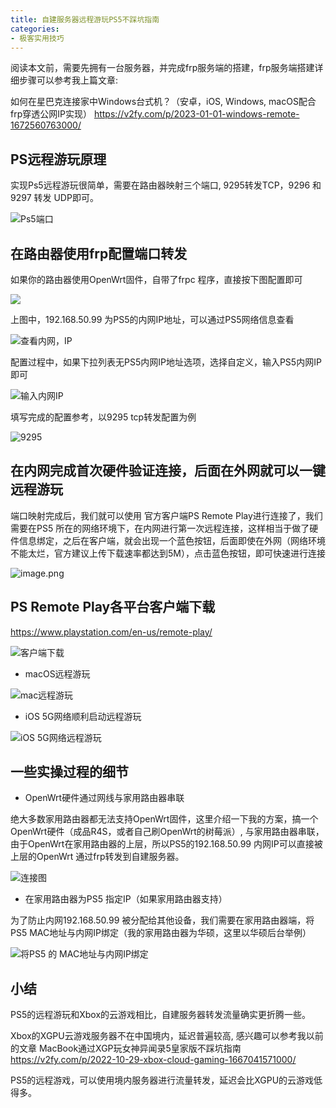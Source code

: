 ```yaml
---
title: 自建服务器远程游玩PS5不踩坑指南
categories:
- 极客实用技巧
---
```




阅读本文前，需要先拥有一台服务器，并完成frp服务端的搭建，frp服务端搭建详细步骤可以参考我上篇文章:

如何在星巴克连接家中Windows台式机？（安卓，iOS, Windows, macOS配合frp穿透公网IP实现） https://v2fy.com/p/2023-01-01-windows-remote-1672560763000/


## PS远程游玩原理

实现Ps5远程游玩很简单，需要在路由器映射三个端口,  9295转发TCP，9296 和9297 转发 UDP即可。

![Ps5端口](https://cdn.fangyuanxiaozhan.com/assets/1672642940823fzMyZn0K.png)


## 在路由器使用frp配置端口转发

如果你的路由器使用OpenWrt固件，自带了frpc 程序，直接按下图配置即可

![](https://cdn.fangyuanxiaozhan.com/assets/1672642940930h74i5ZrX.png)


上图中，192.168.50.99 为PS5的内网IP地址，可以通过PS5网络信息查看


![查看内网，IP](https://cdn.fangyuanxiaozhan.com/assets/16726429417865GjTy185.png)


配置过程中，如果下拉列表无PS5内网IP地址选项，选择自定义，输入PS5内网IP即可

![输入内网IP](https://cdn.fangyuanxiaozhan.com/assets/1672642942574EBcmWrT7.png)


填写完成的配置参考，以9295 tcp转发配置为例

![9295](https://cdn.fangyuanxiaozhan.com/assets/1672642942733BtFiye7H.png)

## 在内网完成首次硬件验证连接，后面在外网就可以一键远程游玩

端口映射完成后，我们就可以使用 官方客户端PS Remote Play进行连接了，我们需要在PS5 所在的网络环境下，在内网进行第一次远程连接，这样相当于做了硬件信息绑定，之后在客户端，就会出现一个蓝色按钮，后面即使在外网（网络环境不能太烂，官方建议上传下载速率都达到5M），点击蓝色按钮，即可快速进行连接

![image.png](https://cdn.fangyuanxiaozhan.com/assets/1672642942922n5athKPA.png)


## PS Remote Play各平台客户端下载

https://www.playstation.com/en-us/remote-play/

![客户端下载](https://cdn.fangyuanxiaozhan.com/assets/1672642943501nf0BtEQA.png)

- macOS远程游玩

![mac远程游玩](https://cdn.fangyuanxiaozhan.com/assets/1672642946122M0kD8CWS.png)

- iOS 5G网络顺利启动远程游玩

![iOS 5G网络远程游玩](https://cdn.fangyuanxiaozhan.com/assets/1672642947347nndsS6sK.gif)


## 一些实操过程的细节


- OpenWrt硬件通过网线与家用路由器串联

绝大多数家用路由器都无法支持OpenWrt固件，这里介绍一下我的方案，搞一个OpenWrt硬件（成品R4S，或者自己刷OpenWrt的树莓派）, 与家用路由器串联，由于OpenWrt在家用路由器的上层，所以PS5的192.168.50.99  内网IP可以直接被上层的OpenWrt 通过frp转发到自建服务器。


![连接图](https://cdn.fangyuanxiaozhan.com/assets/1672642949230CSw0Yyzd.png)


- 在家用路由器为PS5 指定IP（如果家用路由器支持）

为了防止内网192.168.50.99 被分配给其他设备，我们需要在家用路由器端，将PS5 MAC地址与内网IP绑定（我的家用路由器为华硕，这里以华硕后台举例）

![将PS5 的 MAC地址与内网IP绑定](https://cdn.fangyuanxiaozhan.com/assets/1672642950769M24ACpwj.png)


## 小结

PS5的远程游玩和Xbox的云游戏相比，自建服务器转发流量确实更折腾一些。

Xbox的XGPU云游戏服务器不在中国境内，延迟普遍较高, 感兴趣可以参考我以前的文章  MacBook通过XGP玩女神异闻录5皇家版不踩坑指南 https://v2fy.com/p/2022-10-29-xbox-cloud-gaming-1667041571000/ 

PS5的远程游戏，可以使用境内服务器进行流量转发，延迟会比XGPU的云游戏低得多。



